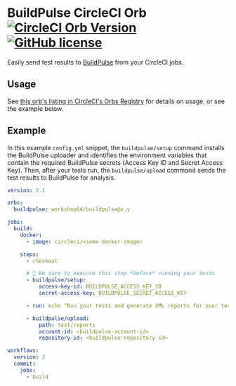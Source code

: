 # BuildPulse CircleCI Orb [![CircleCI Orb Version](https://img.shields.io/badge/endpoint.svg?url=https://badges.circleci.io/orb/workshop64/buildpulse)](https://circleci.com/orbs/registry/orb/workshop64/buildpulse) [![GitHub license](https://img.shields.io/badge/license-MIT-blue.svg)](https://raw.githubusercontent.com/Workshop64/buildpulse-circleci-orb/master/LICENSE)

Easily send test results to [BuildPulse](https://buildpulse.io) from your CircleCI jobs.

## Usage

See [this orb's listing in CircleCI's Orbs Registry](https://circleci.com/orbs/registry/orb/workshop64/buildpulse) for details on usage, or see the example below.

## Example

In this example `config.yml` snippet, the `buildpulse/setup` command installs the BuildPulse uploader and identifies the environment variables that contain the required BuildPulse secrets (Access Key ID and Secret Access Key). Then, after your tests run, the `buildpulse/upload` command sends the test results to BuildPulse for analysis.

```yaml
version: 2.1

orbs:
  buildpulse: workshop64/buildpulse@x.y

jobs:
  build:
    docker:
      - image: circleci/<some-docker-image>

    steps:
      - checkout

      # 📣 Be sure to execute this step *before* running your tests
      - buildpulse/setup:
          access-key-id: BUILDPULSE_ACCESS_KEY_ID
          secret-access-key: BUILDPULSE_SECRET_ACCESS_KEY

      - run: echo "Run your tests and generate XML reports for your test results"

      - buildpulse/upload:
          path: test/reports
          account-id: <buildpulse-account-id>
          repository-id: <buildpulse-repository-id>

workflows:
  version: 2
  commit:
    jobs:
      - build
```
